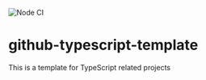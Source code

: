 ![Node CI](https://github.com/bmacher/github-typescript-template/workflows/Node%20CI/badge.svg)

# github-typescript-template
This is a template for TypeScript related projects
